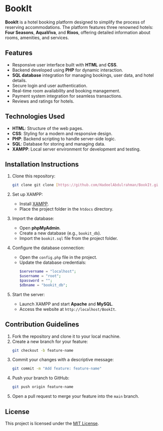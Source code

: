 # BookIt

**BookIt** is a hotel booking platform designed to simplify the process of reserving accommodations. The platform features three renowned hotels: **Four Seasons**, **AquaViva**, and **Rixos**, offering detailed information about rooms, amenities, and services.

## Features

- Responsive user interface built with **HTML** and **CSS**.
- Backend developed using **PHP** for dynamic interaction.
- **SQL database** integration for managing bookings, user data, and hotel details.
- Secure login and user authentication.
- Real-time room availability and booking management.
- Payment system integration for seamless transactions.
- Reviews and ratings for hotels.

## Technologies Used

- **HTML**: Structure of the web pages.
- **CSS**: Styling for a modern and responsive design.
- **PHP**: Backend scripting to handle server-side logic.
- **SQL**: Database for storing and managing data.
- **XAMPP**: Local server environment for development and testing.

## Installation Instructions

1. Clone this repository:
   ```bash
   git clone git clone [https://github.com/HadeelAbdulrahman/BookIt.git]
   ```

2. Set up XAMPP:
   - Install [XAMPP](https://www.apachefriends.org/index.html).
   - Place the project folder in the `htdocs` directory.

3. Import the database:
   - Open **phpMyAdmin**.
   - Create a new database (e.g., `bookit_db`).
   - Import the `bookit.sql` file from the project folder.

4. Configure the database connection:
   - Open the `config.php` file in the project.
   - Update the database credentials:
     ```php
     $servername = "localhost";
     $username = "root";
     $password = "";
     $dbname = "bookit_db";
     ```

5. Start the server:
   - Launch XAMPP and start **Apache** and **MySQL**.
   - Access the website at `http://localhost/BookIt`.

## Contribution Guidelines

1. Fork the repository and clone it to your local machine.
2. Create a new branch for your feature:
   ```bash
   git checkout -b feature-name
   ```
3. Commit your changes with a descriptive message:
   ```bash
   git commit -m "Add feature: feature-name"
   ```
4. Push your branch to GitHub:
   ```bash
   git push origin feature-name
   ```
5. Open a pull request to merge your feature into the `main` branch.

## License

This project is licensed under the [MIT License](LICENSE).
